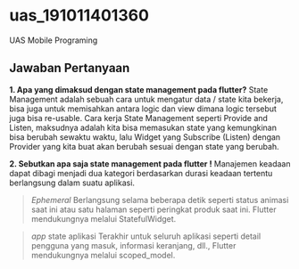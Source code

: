 # uas_191011401360

UAS Mobile Programing

## Jawaban Pertanyaan

**1. Apa yang dimaksud dengan state management pada flutter?**
State Management adalah sebuah cara untuk mengatur data / state kita bekerja, bisa juga untuk memisahkan antara logic dan view dimana logic tersebut juga bisa re-usable.
Cara kerja State Management seperti Provide and Listen, maksudnya adalah kita bisa memasukan state yang kemungkinan bisa berubah sewaktu waktu, lalu Widget yang Subscribe (Listen) dengan Provider yang kita buat akan berubah sesuai dengan state yang berubah.

**2. Sebutkan apa saja state management pada flutter !**
Manajemen keadaan dapat dibagi menjadi dua kategori berdasarkan durasi keadaan tertentu berlangsung dalam suatu aplikasi.

> *Ephemeral* Berlangsung selama beberapa detik seperti status animasi saat ini atau satu halaman seperti peringkat produk saat ini. Flutter mendukungnya melalui StatefulWidget.

> *app* state aplikasi Terakhir untuk seluruh aplikasi seperti detail pengguna yang masuk, informasi keranjang, dll., Flutter mendukungnya melalui scoped_model.
